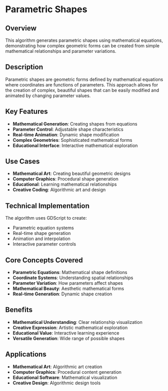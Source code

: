 # Parametric Shapes

## Overview
This algorithm generates parametric shapes using mathematical equations, demonstrating how complex geometric forms can be created from simple mathematical relationships and parameter variations.

## Description
Parametric shapes are geometric forms defined by mathematical equations where coordinates are functions of parameters. This approach allows for the creation of complex, beautiful shapes that can be easily modified and animated by changing parameter values.

## Key Features
- **Mathematical Generation**: Creating shapes from equations
- **Parameter Control**: Adjustable shape characteristics
- **Real-time Animation**: Dynamic shape modification
- **Complex Geometries**: Sophisticated mathematical forms
- **Educational Interface**: Interactive mathematical exploration

## Use Cases
- **Mathematical Art**: Creating beautiful geometric designs
- **Computer Graphics**: Procedural shape generation
- **Educational**: Learning mathematical relationships
- **Creative Coding**: Algorithmic art and design

## Technical Implementation
The algorithm uses GDScript to create:
- Parametric equation systems
- Real-time shape generation
- Animation and interpolation
- Interactive parameter controls

## Core Concepts Covered
- **Parametric Equations**: Mathematical shape definitions
- **Coordinate Systems**: Understanding spatial relationships
- **Parameter Variation**: How parameters affect shapes
- **Mathematical Beauty**: Aesthetic mathematical forms
- **Real-time Generation**: Dynamic shape creation

## Benefits
- **Mathematical Understanding**: Clear relationship visualization
- **Creative Expression**: Artistic mathematical exploration
- **Educational Value**: Interactive learning experience
- **Versatile Generation**: Wide range of possible shapes

## Applications
- **Mathematical Art**: Algorithmic art creation
- **Computer Graphics**: Procedural content generation
- **Educational Software**: Mathematical visualization
- **Creative Design**: Algorithmic design tools
